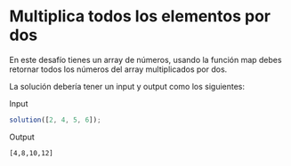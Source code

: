 # Multiplica todos los elementos por dos

En este desafío tienes un array de números, usando la función map debes retornar todos los números del array multiplicados por dos.

La solución debería tener un input y output como los siguientes:

Input

```js
solution([2, 4, 5, 6]);
```

Output

```sh
[4,8,10,12]
```
